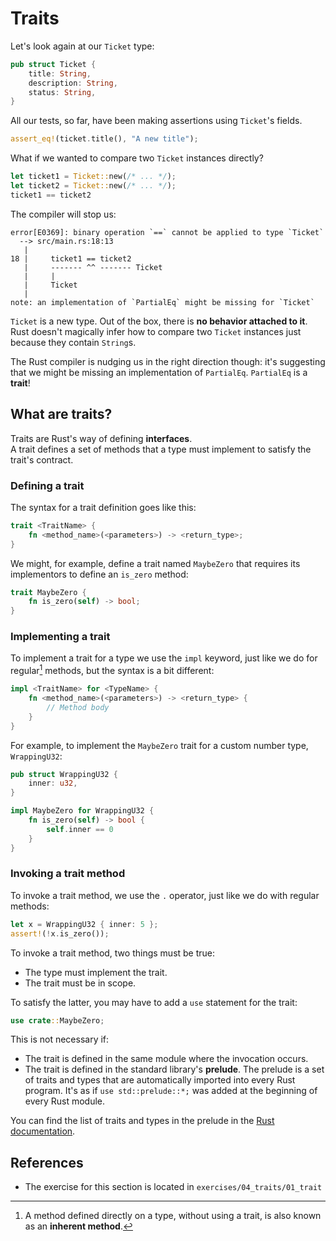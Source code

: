 # Traits

Let's look again at our `Ticket` type:

```rust
pub struct Ticket {
    title: String,
    description: String,
    status: String,
}
```

All our tests, so far, have been making assertions using `Ticket`'s fields. 

```rust
assert_eq!(ticket.title(), "A new title");
```

What if we wanted to compare two `Ticket` instances directly?

```rust
let ticket1 = Ticket::new(/* ... */);
let ticket2 = Ticket::new(/* ... */);
ticket1 == ticket2
```

The compiler will stop us:

```text
error[E0369]: binary operation `==` cannot be applied to type `Ticket`
  --> src/main.rs:18:13
   |
18 |     ticket1 == ticket2
   |     ------- ^^ ------- Ticket
   |     |
   |     Ticket
   |
note: an implementation of `PartialEq` might be missing for `Ticket`
```

`Ticket` is a new type. Out of the box, there is **no behavior attached to it**.  
Rust doesn't magically infer how to compare two `Ticket` instances just because they contain `String`s.

The Rust compiler is nudging us in the right direction though: it's suggesting that we might be missing an implementation 
of `PartialEq`. `PartialEq` is a **trait**!

## What are traits?

Traits are Rust's way of defining **interfaces**.  
A trait defines a set of methods that a type must implement to satisfy the trait's contract.

### Defining a trait

The syntax for a trait definition goes like this:

```rust
trait <TraitName> {
    fn <method_name>(<parameters>) -> <return_type>;
}
```

We might, for example, define a trait named `MaybeZero` that requires its implementors to define an `is_zero` method:

```rust
trait MaybeZero {
    fn is_zero(self) -> bool;
}
```

### Implementing a trait

To implement a trait for a type we use the `impl` keyword, just like we do for regular[^inherent] methods, 
but the syntax is a bit different:

```rust
impl <TraitName> for <TypeName> {
    fn <method_name>(<parameters>) -> <return_type> {
        // Method body
    }
}
```

For example, to implement the `MaybeZero` trait for a custom number type, `WrappingU32`:

```rust
pub struct WrappingU32 {
    inner: u32,
}

impl MaybeZero for WrappingU32 {
    fn is_zero(self) -> bool {
        self.inner == 0
    }
}
```

### Invoking a trait method

To invoke a trait method, we use the `.` operator, just like we do with regular methods:

```rust
let x = WrappingU32 { inner: 5 };
assert!(!x.is_zero());
```

To invoke a trait method, two things must be true:

- The type must implement the trait.
- The trait must be in scope.

To satisfy the latter, you may have to add a `use` statement for the trait:

```rust
use crate::MaybeZero;
```

This is not necessary if:

- The trait is defined in the same module where the invocation occurs.
- The trait is defined in the standard library's **prelude**. 
  The prelude is a set of traits and types that are automatically imported into every Rust program. 
  It's as if `use std::prelude::*;` was added at the beginning of every Rust module.

You can find the list of traits and types in the prelude in the 
[Rust documentation](https://doc.rust-lang.org/std/prelude/INDEX.html).

## References

- The exercise for this section is located in `exercises/04_traits/01_trait`

[^inherent]: A method defined directly on a type, without using a trait, is also known as an **inherent method**.